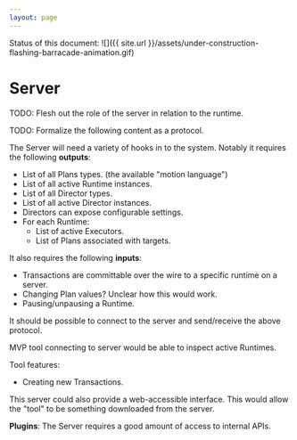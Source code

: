 ```yaml
---
layout: page
---
```


Status of this document:
![]({{ site.url }}/assets/under-construction-flashing-barracade-animation.gif)

# Server

TODO: Flesh out the role of the server in relation to the runtime.

TODO: Formalize the following content as a protocol.

The Server will need a variety of hooks in to the system. Notably it requires the following **outputs**:

- List of all Plans types. (the available "motion language")
- List of all active Runtime instances.
- List of all Director types.
- List of all active Director instances.
- Directors can expose configurable settings.
- For each Runtime:
  - List of active Executors.
  - List of Plans associated with targets.

It also requires the following **inputs**:

- Transactions are committable over the wire to a specific runtime on a server.
- Changing Plan values? Unclear how this would work.
- Pausing/unpausing a Runtime.

It should be possible to connect to the server and send/receive the above protocol.

MVP tool connecting to server would be able to inspect active Runtimes.

Tool features:

- Creating new Transactions.

This server could also provide a web-accessible interface. This would allow the "tool" to be something downloaded from the server.

**Plugins**: The Server requires a good amount of access to internal APIs.
